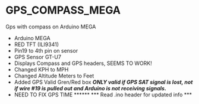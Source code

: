 # GPS_COMPASS_MEGA
Gps with compass on Arduino MEGA
 * Arduino MEGA
 * RED TFT (ILI9341)
 * Pin19  to 4th pin on sensor
 * GPS Sensor GT-U7
 * Displays Compass and GPS headers, SEEMS TO WORK!
 * Changed KPH to MPH
 * Changed Altitude Meters to Feet
 * Added GPS Valid Gren/Red box ***ONLY valid if GPS SAT signal is lost, not if wire #19 is pulled out and Arduino is not receiving signals.***
 * NEED TO FIX GPS TIME ******
*** Read .ino header for updated info ***
